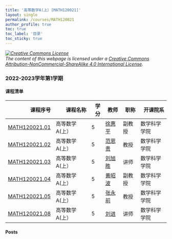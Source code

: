 ```yaml
---
title: '高等数学A(上）[MATH120021]'
layout: single
permalink: /courses/MATH120021
author_profile: true
toc: true
toc_label: '目录'
toc_sticky: true
---
```



<div class='notice--warning'>
	<p><i><a rel='license' href='http://creativecommons.org/licenses/by-nc-sa/4.0/'><img alt='Creative Commons License' style='border-width:0' src='https://i.creativecommons.org/l/by-nc-sa/4.0/88x31.png' /></a><br /> The content of this webpage is licensed under a <a rel='license' href='http://creativecommons.org/licenses/by-nc-sa/4.0/'>Creative Commons Attribution-NonCommercial-ShareAlike 4.0 International License</a>.</i></p>
</div>

### 2022-2023学年第1学期


#### 课程清单

<div style='text-align: center;' id='MATH120021_2223F'> <table id='MATH120021_2223F_table'>
  <thead>
    <tr style="text-align: right;">
      <th>课程序号</th>
      <th>课程名称</th>
      <th>学分</th>
      <th>教师</th>
      <th>职称</th>
      <th>开课院系</th>
    </tr>
  </thead>
  <tbody>
    <tr>
      <td><a href='https://fdu-math.github.io/courses/class-id/MATH120021-01'>MATH120021.01</a></td>
      <td>高等数学A(上）</td>
      <td>5</td>
      <td><a href='https://fdu-math.github.io/teachers/徐惠平'>徐惠平</a></td>
      <td>副教授</td>
      <td>数学科学学院</td>
    </tr>
    <tr>
      <td><a href='https://fdu-math.github.io/courses/class-id/MATH120021-02'>MATH120021.02</a></td>
      <td>高等数学A(上）</td>
      <td>5</td>
      <td><a href='https://fdu-math.github.io/teachers/范恩贵'>范恩贵</a></td>
      <td>教授</td>
      <td>数学科学学院</td>
    </tr>
    <tr>
      <td><a href='https://fdu-math.github.io/courses/class-id/MATH120021-03'>MATH120021.03</a></td>
      <td>高等数学A(上）</td>
      <td>5</td>
      <td><a href='https://fdu-math.github.io/teachers/刘旭胜'>刘旭胜</a></td>
      <td>讲师</td>
      <td>数学科学学院</td>
    </tr>
    <tr>
      <td><a href='https://fdu-math.github.io/courses/class-id/MATH120021-04'>MATH120021.04</a></td>
      <td>高等数学A(上）</td>
      <td>5</td>
      <td><a href='https://fdu-math.github.io/teachers/黄昭波'>黄昭波</a></td>
      <td>副教授</td>
      <td>数学科学学院</td>
    </tr>
    <tr>
      <td><a href='https://fdu-math.github.io/courses/class-id/MATH120021-05'>MATH120021.05</a></td>
      <td>高等数学A(上）</td>
      <td>5</td>
      <td><a href='https://fdu-math.github.io/teachers/张永前'>张永前</a></td>
      <td>教授</td>
      <td>数学科学学院</td>
    </tr>
    <tr>
      <td><a href='https://fdu-math.github.io/courses/class-id/MATH120021-08'>MATH120021.08</a></td>
      <td>高等数学A(上）</td>
      <td>5</td>
      <td><a href='https://fdu-math.github.io/teachers/刘进'>刘进</a></td>
      <td>讲师</td>
      <td>数学科学学院</td>
    </tr>
  </tbody>
</table></div>

#### Posts